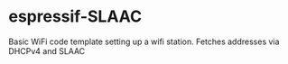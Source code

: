 # espressif-SLAAC
Basic WiFi code template setting up a wifi station. Fetches addresses via DHCPv4 and SLAAC
